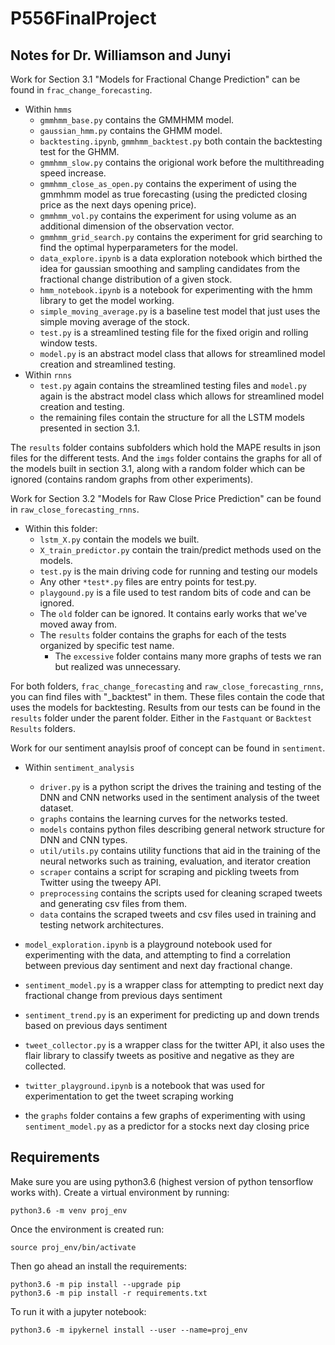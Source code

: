 # P556FinalProject

## Notes for Dr. Williamson and Junyi

Work for Section 3.1 "Models for Fractional Change Prediction" can be found in `frac_change_forecasting`.
- Within `hmms`
    - `gmmhmm_base.py` contains the GMMHMM model.
    - `gaussian_hmm.py` contains the GHMM model.
    - `backtesting.ipynb`,  `gmmhmm_backtest.py` both contain the backtesting test for the GHMM.
    - `gmmhmm_slow.py` contains the origional work before the multithreading speed increase.
    - `gmmhmm_close_as_open.py` contains the experiment of using the gmmhmm model as true forecasting (using the predicted closing price as the next days opening price).
    - `gmmhmm_vol.py` contains the experiment for using volume as an additional dimension of the observation vector.
    - `gmmhmm_grid_search.py` contains the experiment for grid searching to find the optimal hyperparameters for the model. 
    - `data_explore.ipynb` is a data exploration notebook which birthed the idea for gaussian smoothing and sampling candidates from the fractional change distribution of a given stock.
    - `hmm_notebook.ipynb` is a notebook for experimenting with the hmm library to get the model working.
    - `simple_moving_average.py` is a baseline test model that just uses the simple moving average of the stock.
    - `test.py` is a streamlined testing file for the fixed origin and rolling window tests.
    - `model.py` is an abstract model class that allows for streamlined model creation and streamlined testing.
- Within `rnns`
    - `test.py` again contains the streamlined testing files and `model.py` again is the abstract model class which allows for streamlined model creation and testing. 
    - the remaining files contain the structure for all the LSTM models presented in section 3.1.

The `results` folder contains subfolders which hold the MAPE results in json files for the different tests. And the `imgs` folder contains the graphs for all of the models built in section 3.1, along with a random folder which can be ignored (contains random graphs from other experiments).

Work for Section 3.2 "Models for Raw Close Price Prediction" can be found in `raw_close_forecasting_rnns`.  
  - Within this folder:  
    - `lstm_X.py` contain the models we built.  
    - `X_train_predictor.py` contain the train/predict methods used on the models.  
    - `test.py` is the main driving code for running and testing our models  
    - Any other `*test*.py` files are entry points for test.py.  
    - `playgound.py` is a file used to test random bits of code and can be ignored.  
    - The `old` folder can be ignored. It contains early works that we've moved away from.  
    - The `results` folder contains the graphs for each of the tests organized by specific test name.  
      - The `excessive` folder contains many more graphs of tests we ran but realized was unnecessary.  

For both folders, `frac_change_forecasting` and `raw_close_forecasting_rnns`, you can find files with "\_backtest" in them. These files contain the code that uses the models for backtesting. Results from our tests can be found in the `results` folder under the parent folder. Either in the `Fastquant` or `Backtest Results` folders.

Work for our sentiment anaylsis proof of concept can be found in `sentiment`.

* Within `sentiment_analysis`
  * `driver.py` is a python script the drives the training and testing of the DNN and CNN networks used in the sentiment analysis of the tweet dataset.
  * `graphs` contains the learning curves for the networks tested.
  * `models` contains python files describing general network structure for DNN and CNN types.
  * `util/utils.py` contains utility functions that aid in the training of the neural networks such as training, evaluation, and iterator creation
  * `scraper` contains a script for scraping and pickling tweets from Twitter using the tweepy API.
  * `preprocessing` contains the scripts used for cleaning scraped tweets and generating csv files from them.
  * `data` contains the scraped tweets and csv files used in training and testing network architectures.

* `model_exploration.ipynb` is a playground notebook used for experimenting with the data, and attempting to find a correlation between previous day sentiment and next day fractional change.
* `sentiment_model.py` is a wrapper class for attempting to predict next day fractional change from previous days sentiment
* `sentiment_trend.py` is an experiment for predicting up and down trends based on previous days sentiment
* `tweet_collector.py` is a wrapper class for the twitter API, it also uses the flair library to classify tweets as positive and negative as they are collected.
* `twitter_playground.ipynb` is a notebook that was used for experimentation to get the tweet scraping working
* the `graphs` folder contains a few graphs of experimenting with using `sentiment_model.py` as a predictor for a stocks next day closing price

## Requirements

Make sure you are using python3.6 (highest version of python tensorflow works with). Create a virtual environment by running:

```
python3.6 -m venv proj_env
```

Once the environment is created run:

```
source proj_env/bin/activate
```

Then go ahead an install the requirements:

```
python3.6 -m pip install --upgrade pip
python3.6 -m pip install -r requirements.txt
```

To run it with a jupyter notebook:

```
python3.6 -m ipykernel install --user --name=proj_env
```
